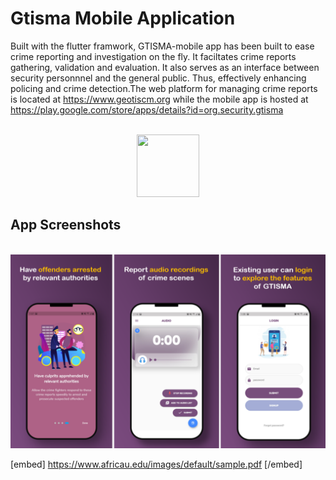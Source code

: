 # **Gtisma Mobile Application**

Built with the flutter framwork, GTISMA-mobile app has been built to ease crime reporting and investigation on the fly. 
It faciltates crime reports gathering, validation and evaluation. 
It also serves as an interface between security personnnel and the general public. 
Thus, effectively enhancing policing and crime detection.The web platform for managing crime reports is located at https://www.geotiscm.org while the mobile app is hosted at https://play.google.com/store/apps/details?id=org.security.gtisma

<!-- PROJECT LOGO --> 
<br />
<div align="center">
  <a href="https://play.google.com/store/apps/details?id=org.security.gtisma">
    <img src="https://play-lh.googleusercontent.com/6rFivKo_iap3t5ZYOlT8fSQ23Os3JG6AxSOwNme1AJNYbe3ng5Jp3McG8KstpZ8p2aA=w240-h480-rw" height="100" width="100">
  </a>
</div>

<!-- Screenshots -->
## **App Screenshots**

<br/>
<a href="https://play.google.com/store/apps/details?id=org.security.gtisma">
  <img src="assets/appscreenshots.png"/>
</a>

[embed] https://www.africau.edu/images/default/sample.pdf [/embed]


